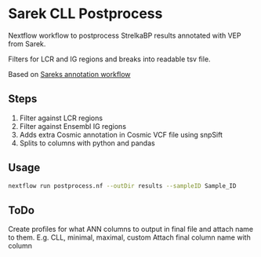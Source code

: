 
# Sarek CLL Postprocess

Nextflow workflow to postprocess StrelkaBP results annotated with VEP from Sarek.

Filters for LCR and IG regions and breaks into readable tsv file.

Based on [Sareks annotation workflow](https://github.com/SciLifeLab/Sarek/)

## Steps

1. Filter against LCR regions
2. Filter against Ensembl IG regions
3. Adds extra Cosmic annotation in Cosmic VCF file using snpSift
4. Splits to columns with python and pandas

## Usage

```bash
nextflow run postprocess.nf --outDir results --sampleID Sample_ID
```

## ToDo

Create profiles for what ANN columns to output in final file and attach name to them.
E.g. CLL, minimal, maximal, custom
Attach final column name with  column
